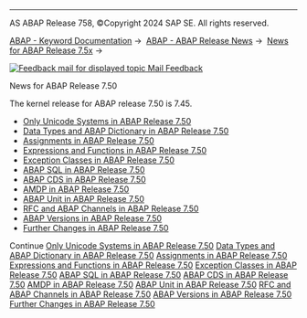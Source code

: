   

* * *

AS ABAP Release 758, ©Copyright 2024 SAP SE. All rights reserved.

[ABAP - Keyword Documentation](https://help.sap.com/doc/abapdocu_latest_index_htm/latest/en-US/abenabap.htm) →  [ABAP - ABAP Release News](https://help.sap.com/doc/abapdocu_latest_index_htm/latest/en-US/abennews.htm) →  [News for ABAP Release 7.5x](https://help.sap.com/doc/abapdocu_latest_index_htm/latest/en-US/abennews-75.htm) → 

 [![](Mail.gif?object=Mail.gif "Feedback mail for displayed topic") Mail Feedback](mailto:f1_help@sap.com?subject=Feedback%20on%20ABAP%20Documentation&body=Document:%20News%20for%20ABAP%20Release%207.50%2C%20ABENNEWS-750%2C%20758%0D%0A%0D%0AError:%0D%0A%0D%0A%0D%0A%0D%0ASuggestion%20for%20improvement:)

News for ABAP Release 7.50

The kernel release for ABAP release 7.50 is 7.45.

-   [Only Unicode Systems in ABAP Release 7.50](https://help.sap.com/doc/abapdocu_latest_index_htm/latest/en-US/abennews-750-unicode.htm)
-   [Data Types and ABAP Dictionary in ABAP Release 7.50](https://help.sap.com/doc/abapdocu_latest_index_htm/latest/en-US/abennews-750-types.htm)
-   [Assignments in ABAP Release 7.50](https://help.sap.com/doc/abapdocu_latest_index_htm/latest/en-US/abennews-750-assignments.htm)
-   [Expressions and Functions in ABAP Release 7.50](https://help.sap.com/doc/abapdocu_latest_index_htm/latest/en-US/abennews-750-expressions.htm)
-   [Exception Classes in ABAP Release 7.50](https://help.sap.com/doc/abapdocu_latest_index_htm/latest/en-US/abennews-750-exceptions.htm)
-   [ABAP SQL in ABAP Release 7.50](https://help.sap.com/doc/abapdocu_latest_index_htm/latest/en-US/abennews-750-abap_sql.htm)
-   [ABAP CDS in ABAP Release 7.50](https://help.sap.com/doc/abapdocu_latest_index_htm/latest/en-US/abennews-750-abap_cds.htm)
-   [AMDP in ABAP Release 7.50](https://help.sap.com/doc/abapdocu_latest_index_htm/latest/en-US/abennews-750-amdp.htm)
-   [ABAP Unit in ABAP Release 7.50](https://help.sap.com/doc/abapdocu_latest_index_htm/latest/en-US/abennews-750-abap_unit.htm)
-   [RFC and ABAP Channels in ABAP Release 7.50](https://help.sap.com/doc/abapdocu_latest_index_htm/latest/en-US/abennews-750-rfc.htm)
-   [ABAP Versions in ABAP Release 7.50](https://help.sap.com/doc/abapdocu_latest_index_htm/latest/en-US/abennews-750-abap_versions.htm)
-   [Further Changes in ABAP Release 7.50](https://help.sap.com/doc/abapdocu_latest_index_htm/latest/en-US/abennews-750-others.htm)

Continue
[Only Unicode Systems in ABAP Release 7.50](https://help.sap.com/doc/abapdocu_latest_index_htm/latest/en-US/abennews-750-unicode.htm)
[Data Types and ABAP Dictionary in ABAP Release 7.50](https://help.sap.com/doc/abapdocu_latest_index_htm/latest/en-US/abennews-750-types.htm)
[Assignments in ABAP Release 7.50](https://help.sap.com/doc/abapdocu_latest_index_htm/latest/en-US/abennews-750-assignments.htm)
[Expressions and Functions in ABAP Release 7.50](https://help.sap.com/doc/abapdocu_latest_index_htm/latest/en-US/abennews-750-expressions.htm)
[Exception Classes in ABAP Release 7.50](https://help.sap.com/doc/abapdocu_latest_index_htm/latest/en-US/abennews-750-exceptions.htm)
[ABAP SQL in ABAP Release 7.50](https://help.sap.com/doc/abapdocu_latest_index_htm/latest/en-US/abennews-750-abap_sql.htm)
[ABAP CDS in ABAP Release 7.50](https://help.sap.com/doc/abapdocu_latest_index_htm/latest/en-US/abennews-750-abap_cds.htm)
[AMDP in ABAP Release 7.50](https://help.sap.com/doc/abapdocu_latest_index_htm/latest/en-US/abennews-750-amdp.htm)
[ABAP Unit in ABAP Release 7.50](https://help.sap.com/doc/abapdocu_latest_index_htm/latest/en-US/abennews-750-abap_unit.htm)
[RFC and ABAP Channels in ABAP Release 7.50](https://help.sap.com/doc/abapdocu_latest_index_htm/latest/en-US/abennews-750-rfc.htm)
[ABAP Versions in ABAP Release 7.50](https://help.sap.com/doc/abapdocu_latest_index_htm/latest/en-US/abennews-750-abap_versions.htm)
[Further Changes in ABAP Release 7.50](https://help.sap.com/doc/abapdocu_latest_index_htm/latest/en-US/abennews-750-others.htm)